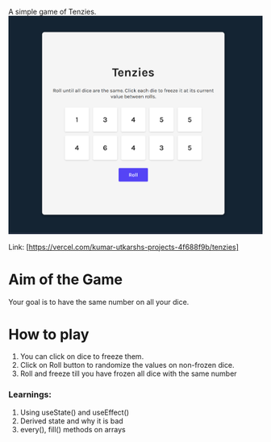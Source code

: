 A simple game of Tenzies.
![alt text](image.png)

Link: [https://vercel.com/kumar-utkarshs-projects-4f688f9b/tenzies]

# Aim of the Game
Your goal is to have the same number on all your dice.

# How to play
1. You can click on dice to freeze them.
2. Click on Roll button to randomize the values on non-frozen dice.
3. Roll and freeze till you have frozen all dice with the same number 


### Learnings:
1. Using useState() and useEffect()
2. Derived state and why it is bad
3. every(), fill() methods on arrays